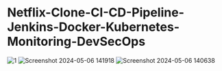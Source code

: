 # Netflix-Clone-CI-CD-Pipeline-Jenkins-Docker-Kubernetes-Monitoring-DevSecOps
![1](https://github.com/jasmit-vaghasiya/Netflix-Clone-CI-CD-Pipeline-Jenkins-Docker-Kubernetes-Monitoring-DevSecOps/assets/84002124/6a1b33e1-4d1e-4185-a2f4-4b63bb668d5f)
![Screenshot 2024-05-06 141918](https://github.com/jasmit-vaghasiya/Netflix-Clone-CI-CD-Pipeline-Jenkins-Docker-Kubernetes-Monitoring-DevSecOps/assets/84002124/af522b5d-f916-42b0-b9f0-7c879ce2ead3)
![Screenshot 2024-05-06 140638](https://github.com/jasmit-vaghasiya/Netflix-Clone-CI-CD-Pipeline-Jenkins-Docker-Kubernetes-Monitoring-DevSecOps/assets/84002124/bdbf7a6b-5c7c-48bc-8254-7afd233d179d)
